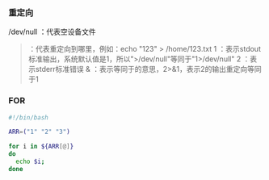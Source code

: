 ### 重定向
/dev/null ：代表空设备文件
>  ：代表重定向到哪里，例如：echo "123" > /home/123.txt
1  ：表示stdout标准输出，系统默认值是1，所以">/dev/null"等同于"1>/dev/null"
2  ：表示stderr标准错误
&  ：表示等同于的意思，2>&1，表示2的输出重定向等同于1

### FOR
```sh
#!/bin/bash

ARR=("1" "2" "3")

for i in ${ARR[@]}
do
  echo $i;
done
```